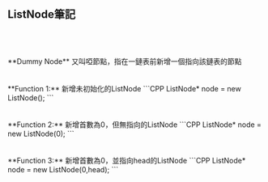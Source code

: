 ## ListNode筆記
</br>
</br>
</br>
**Dummy Node**
又叫啞節點，指在一鏈表前新增一個指向該鏈表的節點
</br>
</br>
</br>
**Function 1:**
新增未初始化的ListNode
```CPP
ListNode* node = new ListNode();
```
</br>
</br>
</br>
**Function 2:**
新增首數為0，但無指向的ListNode
```CPP
ListNode* node = new ListNode(0);
```
</br>
</br>
</br>
**Function 3:**
新增首數為0，並指向head的ListNode
```CPP
ListNode* node = new ListNode(0,head);
```
</br>
</br>
</br>
